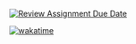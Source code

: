 [![Review Assignment Due Date](https://classroom.github.com/assets/deadline-readme-button-22041afd0340ce965d47ae6ef1cefeee28c7c493a6346c4f15d667ab976d596c.svg)](https://classroom.github.com/a/1oOjCPDs)

[![wakatime](https://wakatime.com/badge/user/55c30436-1509-4eb9-9f18-fa9b7c6060c4/project/2c389562-91a0-437c-866a-a514ee870e93.svg)](https://wakatime.com/@coreyrichardson/projects/rwcthymumd?start=2024-12-10&end=2025-01-31)
